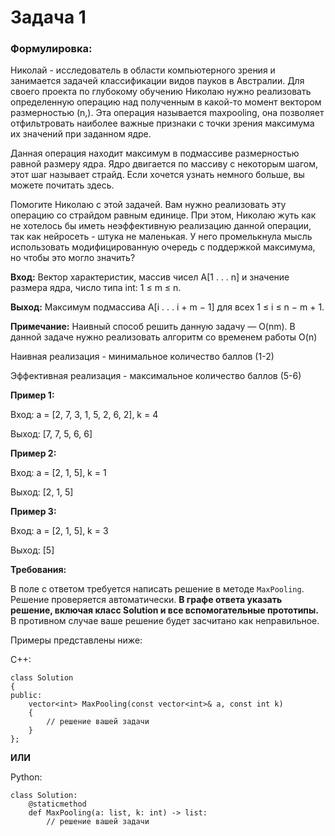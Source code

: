# Задача 1

### **Формулировка:**

Николай - исследователь в области компьютерного зрения и занимается задачей классификации видов пауков в Австралии. Для своего проекта по глубокому обучению Николаю нужно реализовать определенную операцию над полученным в какой-то момент вектором размерностью (n,).  Эта операция называется maxpooling, она позволяет отфильтровать наиболее важные признаки с точки зрения максимума их значений при заданном ядре. 

Данная операция находит максимум в подмассиве размерностью равной размеру ядра. Ядро двигается по массиву с некоторым шагом, этот шаг называет страйд. Если хочется узнать немного больше, вы можете почитать здесь.  

Помогите Николаю с этой задачей. Вам нужно реализовать эту операцию со страйдом  равным единице. При этом, Николаю жуть как не хотелось бы иметь неэффективную реализацию данной операции, так как нейросеть - штука не маленькая. У него промелькнула мысль использовать модифицированную очередь с поддержкой максимума, но чтобы это могло значить? 

**Вход:**  Вектор характеристик, массив чисел A[1 . . . n] и значение размера ядра, число типа int: 1 ≤ m ≤ n. 

**Выход:** Максимум подмассива A[i . . . i + m − 1] для всех 1 ≤ i ≤ n − m + 1. 

**Примечание:** Наивный способ решить данную задачу — O(nm). В данной задаче нужно реализовать алгоритм со временем работы O(n) 

Наивная реализация - минимальное количество баллов (1-2) 

Эффективная реализация - максимальное количество баллов (5-6) 

**Пример 1:**

Вход: a = [2, 7, 3, 1, 5, 2, 6, 2], k = 4 

Выход: [7, 7, 5, 6, 6] 

**Пример 2:**

Вход: a = [2, 1, 5], k = 1 

Выход: [2, 1, 5] 

**Пример 3:**

Вход: a = [2, 1, 5], k = 3 

Выход: [5] 

**Требования:**

В поле с ответом требуется написать решение в методе `MaxPooling`. Решение проверяется автоматически. **В графе ответа указать решение, включая класс Solution и все вспомогательные прототипы.**  В противном случае ваше решение будет засчитано как неправильное.

Примеры представлены ниже: 

C++: 

```
class Solution 
{  
public:  
    vector<int> MaxPooling(const vector<int>& a, const int k) 
    {  
        // решение вашей задачи 
    }
}; 
```

**ИЛИ**

Python: 

```
class Solution: 
    @staticmethod 
    def MaxPooling(a: list, k: int) -> list: 
        // решение вашей задачи 
```